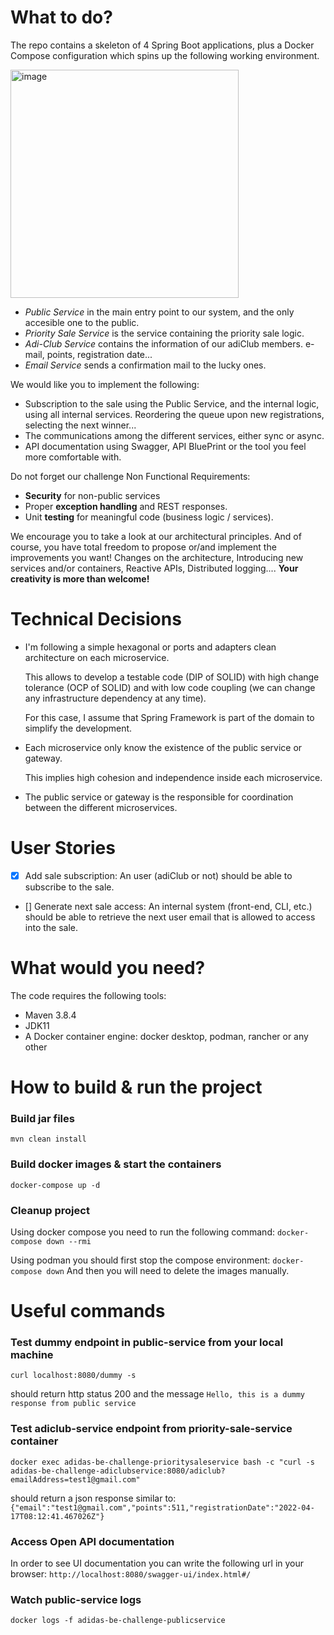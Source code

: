 # What to do?
The repo contains a skeleton of 4 Spring Boot applications, plus a Docker Compose configuration which spins up the following working environment.

<img width="365" alt="image" src="https://unregisteredUser-images.githubusercontent.com/15728394/199699196-3bf20be2-cc51-4718-8cc2-454c8397c9d4.png">


- _Public Service_ in the main entry point to our system, and the only accesible one to the public.
- _Priority Sale Service_ is the service containing the priority sale logic. 
- _Adi-Club Service_ contains the information of our adiClub members. e-mail, points, registration date...
- _Email Service_ sends a confirmation mail to the lucky ones.


We would like you to implement the following:
- Subscription to the sale using the Public Service, and the internal logic, using all internal services. Reordering the queue upon new registrations, selecting the next winner... 
- The communications among the different services, either sync or async.
- API documentation using Swagger, API BluePrint or the tool you feel more comfortable with.


Do not forget our challenge Non Functional Requirements:
- **Security** for non-public services
- Proper **exception handling** and REST responses.​
- Unit **testing** for meaningful code (business logic / services).​


We encourage you to take a look at our architectural principles. And of course, you have total freedom to propose or/and implement the improvements you want! Changes on the architecture, Introducing new services and/or containers, Reactive APIs, Distributed logging.... **Your creativity is more than welcome!**

# Technical Decisions

- I'm following a simple hexagonal or ports and adapters clean architecture on each microservice.

  This allows to develop a testable code (DIP of SOLID) with high change tolerance (OCP of SOLID)
  and with low code coupling (we can change any infrastructure dependency at any time).

  For this case, I assume that Spring Framework is part of the domain to simplify the development. 

- Each microservice only know the existence of the public service or gateway.

  This implies high cohesion and independence inside each microservice.

- The public service or gateway is the responsible for coordination between the different microservices.

# User Stories

- [X] Add sale subscription: An user (adiClub or not) should be able to subscribe to the sale.
- [] Generate next sale access: 
  An internal system (front-end, CLI, etc.) should be able to retrieve the next user email that is allowed to access into the sale.

# What would you need?
The code requires the following tools:
- Maven 3.8.4
- JDK11
- A Docker container engine: docker desktop, podman, rancher or any other


# How to build & run the project
### Build jar files
`mvn clean install`

### Build docker images & start the containers
`docker-compose up -d`

### Cleanup project
Using docker compose you need to run the following command:
`docker-compose down --rmi`

Using podman you should first stop the compose environment:
`docker-compose down` 
And then you will need to delete the images manually.

# Useful commands
### Test dummy endpoint in public-service from your local machine
`curl localhost:8080/dummy -s`

should return http status 200 and the message
`Hello, this is a dummy response from public service`

### Test adiclub-service endpoint from priority-sale-service container
`docker exec adidas-be-challenge-prioritysaleservice bash -c "curl -s adidas-be-challenge-adiclubservice:8080/adiclub?emailAddress=test1@gmail.com"`

should return a json response similar to:
`{"email":"test1@gmail.com","points":511,"registrationDate":"2022-04-17T08:12:41.467026Z"}`

### Access Open API documentation
In order to see UI documentation you can write the following url in your browser:
`http://localhost:8080/swagger-ui/index.html#/`

### Watch public-service logs
`docker logs -f adidas-be-challenge-publicservice`
